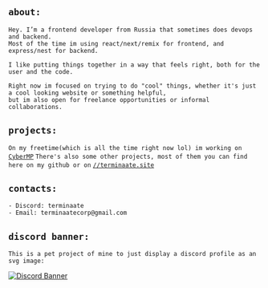 ## `about:`

```
Hey. I’m a frontend developer from Russia that sometimes does devops and backend.
Most of the time im using react/next/remix for frontend, and express/nest for backend.

I like putting things together in a way that feels right, both for the user and the code.

Right now im focused on trying to do "cool" things, whether it's just a cool looking website or something helpful,
but im also open for freelance opportunities or informal collaborations.
```

## `projects:`

`On my freetime(which is all the time right now lol) im working on` [`CyberMP`](https://cybermp.org)
`There's also some other projects, most of them you can find here on my github or on` [`//terminaate.site`](https://terminaate.site)

## `contacts:`

```
- Discord: terminaate
- Email: terminaatecorp@gmail.com
```

## `discord banner:`

`This is a pet project of mine to just display a discord profile as an svg image:`

[![Discord Banner](https://discord-banners-api.terminaate.site/banner/terminaate?fakeProfile=true&cache=true)](https://discord-banners.terminaate.site/)
